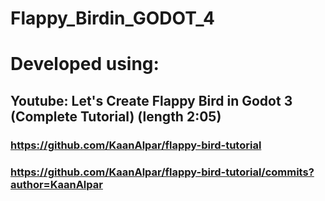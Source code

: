 # Flappy_Birdin_GODOT_4
# Developed using:
## Youtube: Let's Create Flappy Bird in Godot 3 (Complete Tutorial) (length 2:05) 
### https://github.com/KaanAlpar/flappy-bird-tutorial 
### https://github.com/KaanAlpar/flappy-bird-tutorial/commits?author=KaanAlpar

